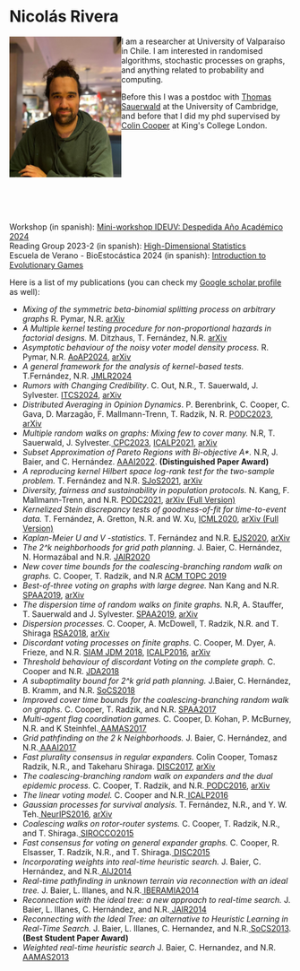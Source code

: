 

<h1>Nicolás Rivera</h1>  


<img align="left" src="me2.jpg" width="200"  />
<p>I am a researcher at University of Valparaíso in Chile. I am interested in randomised algorithms, stochastic processes on graphs, and anything related to probability and computing.</p>

Before this I was a postdoc with <a href="https://www.cl.cam.ac.uk/~tms41/">Thomas Sauerwald</a> at the University of Cambridge, and before that I did my phd supervised by <a href="https://nms.kcl.ac.uk/colin.cooper/">Colin Cooper</a>  at King's College London.


<br /><br />
<br />
<br />
<br /><br />
<br />

<br>
Workshop (in spanish): <a href="https://nnrivera.github.io/workshop_ideuv_2024"> Mini-workshop IDEUV: Despedida Año Académico 2024</a> 
<br>
Reading Group 2023-2 (in spanish): <a href="https://nnrivera.github.io/ReadingGroup/HDS_2_2023.html"> High-Dimensional Statistics</a>
<br>
Escuela de Verano - BioEstocástica 2024 (in spanish): <a href="https://nnrivera.github.io/teaching/biostochastics2024"> Introduction to Evolutionary Games</a> 
<br>

Here is a list of my publications (you can check my <a href="https://scholar.google.co.uk/citations?user=7yULPkgAAAAJ&hl=en"> Google scholar profile</a> as well):

- *Mixing of the symmetric beta-binomial splitting process on arbitrary graphs* R. Pymar, N.R. <a href="https://arxiv.org/abs/2307.02406"> arXiv</a>
- *A Multiple kernel testing procedure for non-proportional hazards in factorial designs.* M. Ditzhaus, T. Fernández, N.R. <a href="https://arxiv.org/abs/2206.07239"> arXiv</a>
- *Asymptotic behaviour of the noisy voter model density process.* R. Pymar, N.R.  <a href = "https://projecteuclid.org/journals/annals-of-applied-probability/volume-34/issue-5/Asymptotic-behaviour-of-the-noisy-voter-model-density-process/10.1214/24-AAP2074.short"> AoAP2024</a>, <a href="https://arxiv.org/abs/2112.01478"> arXiv</a>
- *A general framework for the analysis of kernel-based tests.* T.Fernández, N.R. <a href = "https://jmlr.org/papers/v25/23-0985.html"> JMLR2024 </a>
- *Rumors with Changing Credibility*. C. Out, N.R., T. Sauerwald, J. Sylvester. <a href = "https://drops.dagstuhl.de/storage/00lipics/lipics-vol287-itcs2024/LIPIcs.ITCS.2024.86/LIPIcs.ITCS.2024.86.pdf">ITCS2024</a>, <a href = "https://arxiv.org/abs/2311.17040"> arXiv</a>
- *Distributed Averaging in Opinion Dynamics*.  P. Berenbrink, C. Cooper, C. Gava, D. Marzagão, F. Mallmann-Trenn, T. Radzik, N. R. <a href = "https://doi.org/10.1145/3583668.3594593"> PODC2023</a>, <a href = "https://arxiv.org/abs/2211.17125"> arXiv</a>
- *Multiple random walks on graphs: Mixing few to cover many.* N.R, T. Sauerwald, J. Sylvester.<a href = "https://doi.org/10.1017/S0963548322000372"> CPC2023</a>, <a href="https://drops.dagstuhl.de/opus/volltexte/2021/14176/"> ICALP2021</a>,  <a href="https://arxiv.org/abs/2011.07893"> arXiv</a> 
- *Subset Approximation of Pareto Regions with Bi-objective A\*.*  N.R, J. Baier, and C. Hernández. <a href="https://ojs.aaai.org/index.php/AAAI/article/view/21276"> AAAI2022</a>. **(Distinguished Paper Award)**
- *A reproducing kernel Hilbert space log-rank test for the two-sample problem.*  T. Fernández and N.R. <a href="https://onlinelibrary.wiley.com/doi/abs/10.1111/sjos.12496"> SJoS2021</a>, <a href="https://arxiv.org/abs/1904.05187"> arXiv </a> 
- *Diversity, fairness and sustainability in population protocols.* N. Kang, F. Mallmann-Trenn, and N.R. <a href="https://dl.acm.org/doi/10.1145/3465084.3467940"> PODC2021</a>, <a href="https://arxiv.org/abs/2105.09926"> arXiv (Full Version)</a>
- *Kernelized Stein discrepancy tests of goodness-of-fit for time-to-event data.* T. Fernández, A. Gretton, N.R. and W. Xu, <a href="https://proceedings.mlr.press/v119/fernandez20a.html"> ICML2020</a>, <a href="https://arxiv.org/abs/2008.08397"> arXiv (Full Version) </a> 
- *Kaplan-Meier U and V -statistics.* T. Fernández and N.R. <a href="https://projecteuclid.org/journals/electronic-journal-of-statistics/volume-14/issue-1/Kaplan-Meier-V--and-U-statistics/10.1214/20-EJS1704.full"> EJS2020</a>, <a href="https://arxiv.org/abs/1810.04806"> arXiv </a> 
- *The 2^k neighborhoods for grid path planning*. J. Baier, C. Hernández,  N. Hormazábal and N.R. <a href="https://jair.org/index.php/jair/article/view/11383"> JAIR2020</a>
- *New cover time bounds for the coalescing-branching random walk on graphs.* C. Cooper, T. Radzik, and N.R <a href="https://dl.acm.org/doi/10.1145/3364206"> ACM TOPC 2019</a>
- *Best-of-three voting on graphs with large degree.* Nan Kang and N.R. <a href="https://dl.acm.org/doi/10.1145/3323165.3323207"> SPAA2019</a>, <a href="https://arxiv.org/abs/1903.09524"> arXiv </a> 
- *The dispersion time of random walks on finite graphs.*  N.R, A. Stauffer, T. Sauerwald and J. Sylvester. <a href="https://dl.acm.org/doi/10.1145/3323165.3323204"> SPAA2019</a>, <a href="https://arxiv.org/abs/1808.09219"> arXiv </a> 
- *Dispersion processes.*  C. Cooper, A. McDowell, T. Radzik, N.R. and T. Shiraga <a href="https://onlinelibrary.wiley.com/doi/abs/10.1002/rsa.20822"> RSA2018</a>, <a href="https://arxiv.org/abs/1712.03389"> arXiv </a> 
- *Discordant voting processes on finite graphs.* C. Cooper, M. Dyer,  A. Frieze, and N.R. <a href="https://epubs.siam.org/doi/abs/10.1137/16M1105979"> SIAM JDM 2018</a>, <a href="https://drops.dagstuhl.de/opus/volltexte/2016/6289/"> ICALP2016</a>, <a href="https://arxiv.org/abs/1604.06884"> arXiv </a> 
- *Threshold behaviour of discordant Voting on the complete graph.*  C. Cooper and N.R. <a href="https://www.sciencedirect.com/science/article/abs/pii/S1570866718301242"> JDA2018</a> 
- *A suboptimality bound for 2^k grid path planning.* J.Baier, C. Hernández, B. Kramm, and N.R. <a href="https://ojs.aaai.org/index.php/SOCS/article/view/18459"> SoCS2018</a>
- *Improved cover time bounds for the coalescing-branching random walk on graphs.* C. Cooper, T. Radzik, and N.R. <a href="https://dl.acm.org/doi/abs/10.1145/3087556.3087564"> SPAA2017</a>
- *Multi-agent flag coordination games.*  C. Cooper, D. Kohan, P. McBurney, N.R. and K Steinhfel.<a href="https://dl.acm.org/doi/10.5555/3091125.3091324"> AAMAS2017</a>
- *Grid pathfinding on the 2 k Neighborhoods.* J. Baier, C. Hernández, and N.R.<a href="https://aaai.org/ocs/index.php/AAAI/AAAI17/paper/view/15014"> AAAI2017</a>
- *Fast plurality consensus in regular expanders.* Colin Cooper, Tomasz Radzik, N.R., and Takeharu Shiraga. <a href="https://drops.dagstuhl.de/opus/volltexte/2017/7977/"> DISC2017</a>, <a href="https://arxiv.org/abs/1605.08403"> arXiv </a> 
- *The coalescing-branching random walk on expanders and the dual epidemic process.* C. Cooper, T. Radzik, and N.R.<a href="https://dl.acm.org/doi/10.1145/2933057.2933119"> PODC2016</a>, <a href="https://arxiv.org/abs/1602.05768"> arXiv </a> 
- *The linear voting model.* C. Cooper and N.R.<a href="https://drops.dagstuhl.de/opus/volltexte/2016/6288/"> ICALP2016</a> 
- *Gaussian processes for survival analysis.* T. Fernández, N.R., and Y. W. Teh.<a href="https://dl.acm.org/doi/10.5555/3157382.3157658"> NeurIPS2016</a>, <a href="https://arxiv.org/abs/1611.00817"> arXiv </a> 
- *Coalescing walks on rotor-router systems.* C. Cooper, T. Radzik, N.R., and T. Shiraga.<a href="https://dl.acm.org/doi/abs/10.1007/978-3-319-25258-2_31"> SIROCCO2015</a>
- *Fast consensus for voting on general expander graphs.* C. Cooper, R. Elsasser, T. Radzik, N.R., and T. Shiraga.<a href="https://link.springer.com/chapter/10.1007/978-3-662-48653-5_17"> DISC2015</a>
- *Incorporating weights into real-time heuristic search.* J. Baier, C. Hernández, and N.R.<a href="https://www.sciencedirect.com/science/article/pii/S0004370215000545"> AIJ2014</a>
- *Real-time pathfinding in unknown terrain via reconnection with an ideal tree.* J. Baier, L. Illanes, and N.R.<a href="https://link.springer.com/chapter/10.1007%2F978-3-319-12027-0_6"> IBERAMIA2014</a> 
- *Reconnection with the ideal tree: a new approach to real-time search.* J. Baier,  L. Illanes, C. Hernández, and N.R.<a href="https://www.jair.org/index.php/jair/article/view/10884"> JAIR2014</a>
- *Reconnecting with the Ideal Tree: an alternative to Heuristic Learning in Real-Time Search.* J. Baier, L. Illanes,
C. Hernandez, and N.R.<a href="https://ojs.aaai.org/index.php/SOCS/article/view/18300"> SoCS2013</a>. **(Best Student Paper Award)**
- *Weighted real-time heuristic search* J. Baier, C. Hernandez, and N.R.<a href="http://www.ifaamas.org/Proceedings/aamas2013/docs/p579.pdf"> AAMAS2013</a>


